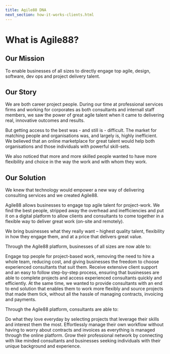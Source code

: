 ```yaml
---
title: Agile88 DNA
next_section: how-it-works-clients.html
---
```


What is Agile88?
==================

Our Mission
----------------

To enable businesses of all sizes to directly engage top agile, design, software, dev ops and project delivery talent.

Our Story
-------------


We are both career project people. During our time at professional services firms and working for corporates as both consultants and internall staff members, we saw the power of great agile talent when it came to delivering real, innovative outcomes and results.

But getting access to the best was - and still is - difficult. The market for matching people and organisations was, and largely is, highly inefficient. We believed that an online marketplace for great talent would help both organisations and those individuals with powerful skill-sets.

We also noticed that more and more skilled people wanted to have more flexibility and choice in the way the work and with whom they work.

Our Solution
--------------

We knew that technology would empower a new way of delivering consulting services and we created Agile88.

Agile88 allows businesses to engage top agile talent for project-work. We find the best people, stripped away the overhead and inefficiencies and put it on a digital platform to allow clients and consultants to come together in a flexible way to deliver great work (on-site and remotely).

We bring businesses what they really want – highest quality talent, flexibility in how they engage them, and at a price that delivers great value.

Through the Agile88 platform, businesses of all sizes are now able to:

Engage top people for project-based work, removing the need to hire a whole team, reducing cost, and giving businesses the freedom to choose experienced consultants that suit them.
Receive extensive client support and an easy to follow step-by-step process, ensuring that businesses are able to complete projects and access experienced consultants quickly and efficiently.
At the same time, we wanted to provide consultants with an end to end solution that enables them to work more flexibly and source projects that made them tick, without all the hassle of managing contracts, invoicing and payments.

Through the Agile88 platform, consultants are able to:

Do what they love everyday by selecting projects that leverage their skills and interest them the most.
Effortlessly manage their own workflow without having to worry about contracts and invoices as everything is managed through the online platform.
Grow their professional network by connecting with like minded consultants and businesses seeking individuals with their unique background and experience.

